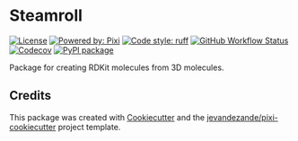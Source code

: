 # Steamroll

[![License](https://img.shields.io/github/license/rowansci/steamroll)](https://github.com/rowansci/steamroll/blob/master/LICENSE)
[![Powered by: Pixi](https://img.shields.io/badge/Powered_by-Pixi-facc15)](https://pixi.sh)
[![Code style: ruff](https://img.shields.io/badge/code%20style-ruff-000000.svg)](https://github.com/astral-sh/ruff)
[![GitHub Workflow Status](https://img.shields.io/github/actions/workflow/status/rowansci/steamroll/test.yml?branch=master&logo=github-actions)](https://github.com/rowansci/steamroll/actions/)
[![Codecov](https://img.shields.io/codecov/c/github/rowansci/steamroll)](https://codecov.io/gh/rowansci/steamroll)
[![PyPI package](https://img.shields.io/pypi/v/steamroll)](https://pypi.org/project/steamroll)

Package for creating RDKit molecules from 3D molecules.


## Credits
This package was created with [Cookiecutter](https://github.com/audreyr/cookiecutter) and the [jevandezande/pixi-cookiecutter](https://github.com/jevandezande/pixi-cookiecutter) project template.

